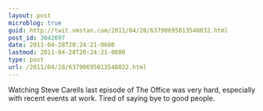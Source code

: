 ```yaml
---
layout: post
microblog: true
guid: http://twit.vmstan.com/2011/04/28/63790695013548032.html
post_id: 3042697
date: 2011-04-28T20:24:21-0600
lastmod: 2011-04-28T20:24:21-0600
type: post
url: /2011/04/28/63790695013548032.html
---
```

Watching Steve Carells last episode of The Office was very hard, especially with recent events at work. Tired of saying bye to good people.
